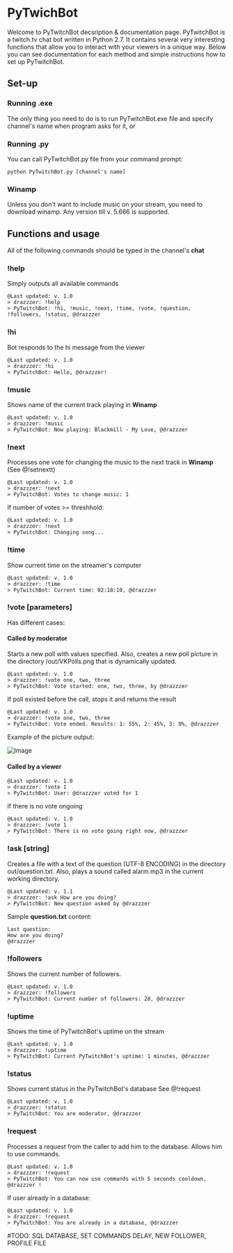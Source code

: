 # PyTwichBot

Welcome to PyTwitchBot decsription & documentation page.
PyTwitchBot is a twitch.tv chat bot written in Python 2.7. It contains several very interesting functions that allow you to interact with your viewers in a unique way. Below you can see documentation for each method and simple instructions how to set up PyTwitchBot.

## Set-up
### Running .exe
The only thing you need to do is to run PyTwitchBot.exe file and specify channel's name when program asks for it, or
### Running .py
You can call PyTwitchBot.py file from your command prompt:

```
python PyTwitchBot.py [channel's name]
```

### Winamp
Unless you don't want to include music on your stream, you need to download winamp. Any version till v. 5.666 is supported.

## Functions and usage
All of the following commands should be typed in the channel's **chat**
### !help
Simply outputs all available commands

```
@Last updated: v. 1.0
> drazzzer: !help
> PyTwitchBot: !hi, !music, !next, !time, !vote, !question, !followers, !status, @drazzzer
```

### !hi
Bot responds to the hi message from the viewer

```
@Last updated: v. 1.0
> drazzzer: !hi
> PyTwitchBot: Hello, @drazzzer!
```

### !music
Shows name of the current track playing in **Winamp**

```
@Last updated: v. 1.0
> drazzzer: !music
> PyTwitchBot: Now playing: Blackmill - My Love, @drazzzer
```

### !next
Processes one vote for changing the music to the next track in **Winamp**
(See @!setnextt)

```
@Last updated: v. 1.0
> drazzzer: !next
> PyTwitchBot: Votes to change music: 1
```

If number of votes >= threshhold:

```
@Last updated: v. 1.0
> drazzzer: !next
> PyTwitchBot: Changing song...
```

### !time
Show current time on the streamer's computer

```
@Last updated: v. 1.0
> drazzzer: !time
> PyTwitchBot: Current time: 02:18:10, @drazzzer
```

### !vote [parameters]
Has different cases:
#### Called by moderator
Starts a new poll with values specified.
Also, creates a new poll picture in the directory /out/VKPolls.png that is dynamically updated.

```
@Last updated: v. 1.0
> drazzzer: !vote one, two, three
> PyTwitchBot: Vote started: one, two, three, by @drazzzer
```

If poll existed before the call, stops it and returns the result

```
@Last updated: v. 1.0
> drazzzer: !vote one, two, three
> PyTwitchBot: Vote ended. Results: 1: 55%, 2: 45%, 3: 0%, @drazzzer
```

Example of the picture output:

![Image](https://pp.vk.me/c636421/v636421947/40ecf/X0K8JeRg7xo.jpg)

#### Called by a viewer

```
@Last updated: v. 1.0
> drazzzer: !vote 1
> PyTwitchBot: User: @drazzzer voted for 1
```

If there is no vote ongoing

```
@Last updated: v. 1.0
> drazzzer: !vote 1
> PyTwitchBot: There is no vote going right now, @drazzzer
```

### !ask [string]
Creates a file with a text of the question (UTF-8 ENCODING) in the directory out/question.txt. Also, plays a sound called alarm.mp3 in the current working directory.

```
@Last updated: v. 1.1
> drazzzer: !ask How are you doing?
> PyTwitchBot: New question asked by @drazzzer
```

Sample **question.txt** content:

```
Last question:
How are you doing? 
@drazzzer
```

### !followers
Shows the current number of followers.

```
@Last updated: v. 1.0
> drazzzer: !followers
> PyTwitchBot: Current number of followers: 28, @drazzzer
```

### !uptime
Shows the time of PyTwitchBot's uptime on the stream

```
@Last updated: v. 1.0
> drazzzer: !uptime
> PyTwitchBot: Current PyTwitchBot's uptime: 1 minutes, @drazzzer
```

### !status
Shows current status in the PyTwitchBot's database
See @!request

```
@Last updated: v. 1.0
> drazzzer: !status
> PyTwitchBot: You are moderator, @drazzzer
```

### !request
Processes a request from the caller to add him to the database. Allows him to use commands.

```
@Last updated: v. 1.0
> drazzzer: !request
> PyTwitchBot: You can now use commands with 5 seconds cooldown, @drazzzer !
```

If user already in a database:

```
@Last updated: v. 1.0
> drazzzer: !request
> PyTwitchBot: You are already in a database, @drazzzer
```


#TODO: SQL DATABASE, SET COMMANDS DELAY, NEW FOLLOWER, PROFILE FILE
